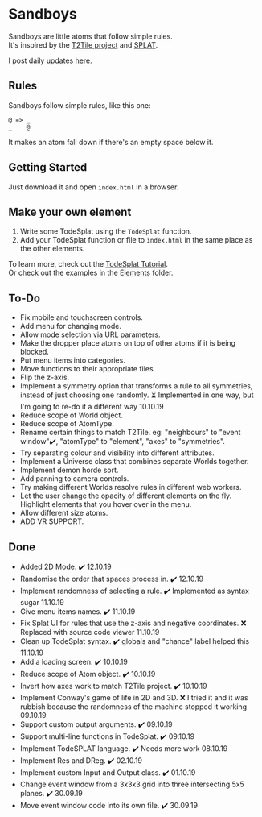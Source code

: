 # Sandboys
Sandboys are little atoms that follow simple rules.<br>
It's inspired by the [T2Tile project](https://t2tile.org/) and [SPLAT](https://github.com/DaveAckley/SPLAT).

I post daily updates [here](https://www.instagram.com/todepond/).

## Rules
Sandboys follow simple rules, like this one:
```
@ => _
_    @
```
It makes an atom fall down if there's an empty space below it.<br>

## Getting Started
Just download it and open `index.html` in a browser.

## Make your own element
1. Write some TodeSplat using the `TodeSplat` function.
2. Add your TodeSplat function or file to `index.html` in the same place as the other elements.

To learn more, check out the [TodeSplat Tutorial](https://github.com/l2wilson94/Sandboys/wiki/TodeSplat-Tutorial).<br>
Or check out the examples in the [Elements](https://github.com/l2wilson94/Sandboys/tree/master/Elements) folder.

## To-Do
* Fix mobile and touchscreen controls.
* Add menu for changing mode.
* Allow mode selection via URL parameters.
* Make the dropper place atoms on top of other atoms if it is being blocked.
* Put menu items into categories.
* Move functions to their appropriate files.
* Flip the z-axis.
* Implement a symmetry option that transforms a rule to all symmetries, instead of just choosing one randomly. ⏳ Implemented in one way, but I'm going to re-do it a different way 10.10.19
* Reduce scope of World object.
* Reduce scope of AtomType.
* Rename certain things to match T2Tile. eg: "neighbours" to "event window"✔️, "atomType" to "element", "axes" to "symmetries".
* Try separating colour and visibility into different attributes.
* Implement a Universe class that combines separate Worlds together.
* Implement demon horde sort.
* Add panning to camera controls.
* Try making different Worlds resolve rules in different web workers.
* Let the user change the opacity of different elements on the fly. Highlight elements that you hover over in the menu.
* Allow different size atoms.
* ADD VR SUPPORT.

## Done
* Added 2D Mode. ✔️ 12.10.19
* Randomise the order that spaces process in. ✔️ 12.10.19
* Implement randomness of selecting a rule. ✔️ Implemented as syntax sugar 11.10.19
* Give menu items names. ✔️ 11.10.19
* Fix Splat UI for rules that use the z-axis and negative coordinates. ❌ Replaced with source code viewer 11.10.19
* Clean up TodeSplat syntax. ✔️ globals and "chance" label helped this 11.10.19
* Add a loading screen. ✔️ 10.10.19
* Reduce scope of Atom object. ✔️ 10.10.19
* Invert how axes work to match T2Tile project. ✔️ 10.10.19
* Implement Conway's game of life in 2D and 3D. ❌ I tried it and it was rubbish because the randomness of the machine stopped it working 09.10.19
* Support custom output arguments. ✔️ 09.10.19
* Support multi-line functions in TodeSplat. ✔️ 09.10.19
* Implement TodeSPLAT language. ✔️ Needs more work 08.10.19
* Implement Res and DReg. ✔️ 02.10.19
* Implement custom Input and Output class. ✔️ 01.10.19
* Change event window from a 3x3x3 grid into three intersecting 5x5 planes. ✔️ 30.09.19
* Move event window code into its own file. ✔️ 30.09.19
